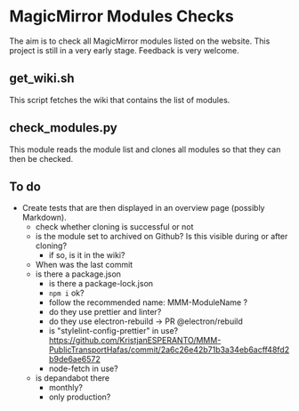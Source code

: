 # MagicMirror Modules Checks

The aim is to check all MagicMirror modules listed on the website. This project is still in a very early stage. Feedback is very welcome.

## get_wiki.sh

This script fetches the wiki that contains the list of modules.

## check_modules.py

This module reads the module list and clones all modules so that they can then be checked.

## To do

- Create tests that are then displayed in an overview page (possibly Markdown).
  - check whether cloning is successful or not
  - is the module set to archived on Github? Is this visible during or after cloning?
    - if so, is it in the wiki?
  - When was the last commit
  - is there a package.json
    - is there a package-lock.json
    - `npm i` ok?
    - follow the recommended name: MMM-ModuleName ?
    - do they use prettier and linter?
    - do they use electron-rebuild -> PR @electron/rebuild
    - is "stylelint-config-prettier" in use? <https://github.com/KristjanESPERANTO/MMM-PublicTransportHafas/commit/2a6c26e42b71b3a34eb6acff48fd2b9de6ae6572>
    - node-fetch in use?
  - is depandabot there
    - monthly?
    - only production?
